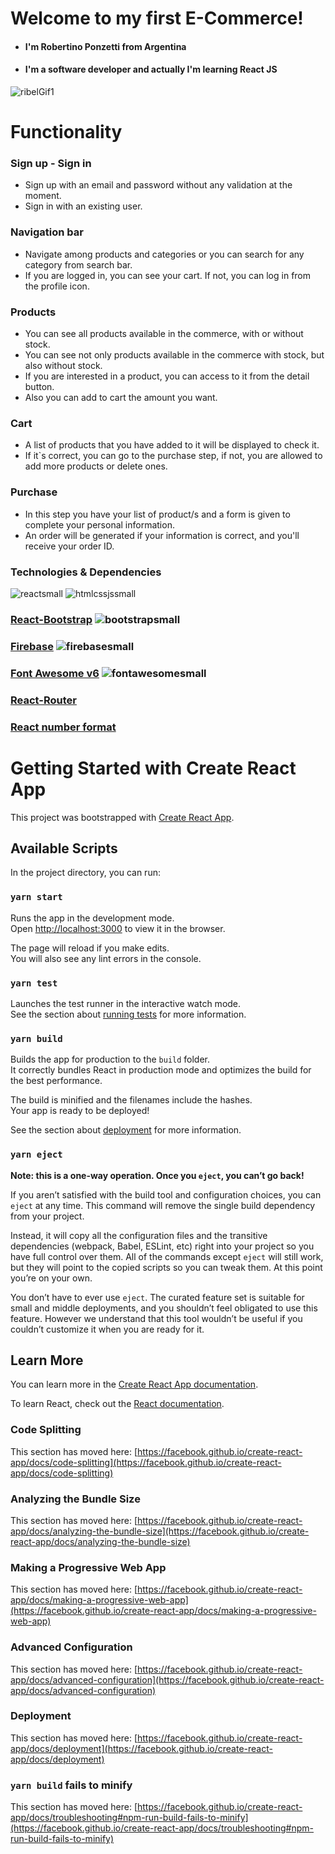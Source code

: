 # Welcome to my first E-Commerce!

- #### I'm Robertino Ponzetti from Argentina 

- #### I'm a software developer and actually I'm learning React JS 

![ribelGif1](https://user-images.githubusercontent.com/51685639/139351644-fac9f2ed-a7bb-4672-89a2-68af434af68d.gif)

# Functionality

### Sign up - Sign in

- Sign up with an email and password without any validation at the moment.
- Sign in with an existing user.

### Navigation bar

- Navigate among products and categories or you can search for any category from search bar.
- If you are logged in, you can see your cart. If not, you can log in from the profile icon.

### Products

- You can see all products available in the commerce, with or without stock.
- You can see not only products available in the commerce with stock, but also without stock.
- If you are interested in a product, you can access to it from the detail button.
- Also you can add to cart the amount you want.

### Cart

- A list of products that you have added to it will be displayed to check it.
- If it`s correct, you can go to the purchase step, if not, you are allowed to add more products or delete ones.

### Purchase

- In this step you have your list of product/s and a form is given to complete your personal information.
- An order will be generated if your information is correct, and you'll receive your order ID.

### Technologies & Dependencies
![reactsmall](https://user-images.githubusercontent.com/51685639/143309695-0a8b4822-e7b8-4c18-8fe7-abd06d744f05.png)  ![htmlcssjssmall](https://user-images.githubusercontent.com/51685639/143309400-86bf8cdd-1dd1-4d9c-8e10-7a12b089dfb2.png)  

### [React-Bootstrap](https://react-bootstrap.github.io) ![bootstrapsmall](https://user-images.githubusercontent.com/51685639/143309497-46a21cbd-7ab5-410e-911a-9ed7d91cb289.png)
 
### [Firebase](https://firebase.google.com/) ![firebasesmall](https://user-images.githubusercontent.com/51685639/143307909-af1c58b9-2975-46b7-be6e-68acc8e773eb.png)

### [Font Awesome v6](https://fontawesome.com/v6.0/icons) ![fontawesomesmall](https://user-images.githubusercontent.com/51685639/143309785-dc3bb86c-3aa4-4897-af9f-d4e46ddaa562.png)

### [React-Router](https://reactrouter.com/)  

### [React number format](https://www.npmjs.com/package/react-number-format)

# Getting Started with Create React App

This project was bootstrapped with [Create React App](https://github.com/facebook/create-react-app).

## Available Scripts

In the project directory, you can run:

### `yarn start`

Runs the app in the development mode.\
Open [http://localhost:3000](http://localhost:3000) to view it in the browser.

The page will reload if you make edits.\
You will also see any lint errors in the console.

### `yarn test`

Launches the test runner in the interactive watch mode.\
See the section about [running tests](https://facebook.github.io/create-react-app/docs/running-tests) for more information.

### `yarn build`

Builds the app for production to the `build` folder.\
It correctly bundles React in production mode and optimizes the build for the best performance.

The build is minified and the filenames include the hashes.\
Your app is ready to be deployed!

See the section about [deployment](https://facebook.github.io/create-react-app/docs/deployment) for more information.

### `yarn eject`

**Note: this is a one-way operation. Once you `eject`, you can’t go back!**

If you aren’t satisfied with the build tool and configuration choices, you can `eject` at any time. This command will remove the single build dependency from your project.

Instead, it will copy all the configuration files and the transitive dependencies (webpack, Babel, ESLint, etc) right into your project so you have full control over them. All of the commands except `eject` will still work, but they will point to the copied scripts so you can tweak them. At this point you’re on your own.

You don’t have to ever use `eject`. The curated feature set is suitable for small and middle deployments, and you shouldn’t feel obligated to use this feature. However we understand that this tool wouldn’t be useful if you couldn’t customize it when you are ready for it.

## Learn More

You can learn more in the [Create React App documentation](https://facebook.github.io/create-react-app/docs/getting-started).

To learn React, check out the [React documentation](https://reactjs.org/).

### Code Splitting

This section has moved here: [https://facebook.github.io/create-react-app/docs/code-splitting](https://facebook.github.io/create-react-app/docs/code-splitting)

### Analyzing the Bundle Size

This section has moved here: [https://facebook.github.io/create-react-app/docs/analyzing-the-bundle-size](https://facebook.github.io/create-react-app/docs/analyzing-the-bundle-size)

### Making a Progressive Web App

This section has moved here: [https://facebook.github.io/create-react-app/docs/making-a-progressive-web-app](https://facebook.github.io/create-react-app/docs/making-a-progressive-web-app)

### Advanced Configuration

This section has moved here: [https://facebook.github.io/create-react-app/docs/advanced-configuration](https://facebook.github.io/create-react-app/docs/advanced-configuration)

### Deployment

This section has moved here: [https://facebook.github.io/create-react-app/docs/deployment](https://facebook.github.io/create-react-app/docs/deployment)

### `yarn build` fails to minify

This section has moved here: [https://facebook.github.io/create-react-app/docs/troubleshooting#npm-run-build-fails-to-minify](https://facebook.github.io/create-react-app/docs/troubleshooting#npm-run-build-fails-to-minify)
